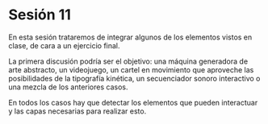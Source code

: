 # Sesión 11

En esta sesión trataremos de integrar algunos de los elementos vistos en clase, de cara a un ejercicio final. 

La primera discusión podría ser el objetivo: una máquina generadora de arte abstracto, un videojuego, un cartel en movimiento que aproveche las posibilidades de la tipografía kinética, un secuenciador sonoro interactivo o una mezcla de los anteriores casos. 

En todos los casos hay que detectar los elementos que pueden interactuar y las capas necesarias para realizar esto. 